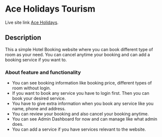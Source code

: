 # Ace Holidays Tourism

Live site link [Ace Holidays](https://github.com/facebook/create-react-app).

## Description

This a simple Hotel Booking website where you can book different type of room as your need. You can cancel anytime your booking and can add a booking service if you want to.

### About feature and functionality

- You can see booking information like booking price, different types of room without login.
- If you want to book any service you have to login first. Then you can book your desired service.
- You have to give extra information when you book any service like you name, phone and address.
- You can review your booking and also cancel your booking anytime.
- You can see Admin Dashboard for now and can manage like what admin does. 
- You can add a service if you have services relevant to the website.
